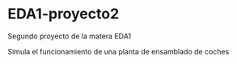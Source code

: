# EDA1-proyecto2

Segundo proyecto de la matera EDA1

Simula el funcionamiento de una planta de ensamblado de coches
